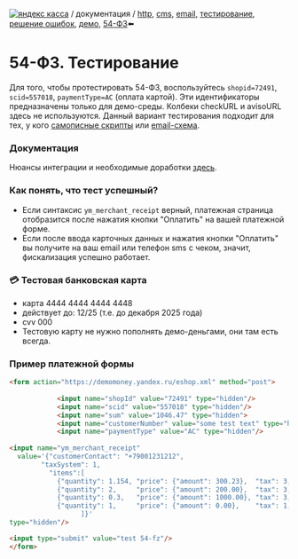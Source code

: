 [![яндекс касса](/i/yakassalogo.png "Яндекс Касса")](https://kassa.yandex.ru) / документация / [http](/demo/010%20интеграция%20для%20самописных%20сайтов.md), [cms](/demo/011%20интеграция%20для%20CMS%20и%20SaaS.md), [email](/010%20интеграция%20email.md), [тестирование](/demo/030%20тестирование.md), [решение ошибок](/demo/031%20решение%20ошибок.md), [демо](/demo/032%20демо%20стенд.md),  [54-ФЗ](/demo/54-fz.md):arrow_left:

54-ФЗ. Тестирование
================================================

<!--
> Внимание! В настоящий момент в демо среде корректно выполненная оплата может быть завершена успехом, но чек вам не придёт. Поэтому один и тот же тест, пожалуйста, выполняйте не менее 5 раз. Обычно 2 платежа при таком подходе пройдут успешную фискализацию и вы получите электронный чек. Это статус на момент 04.07.2017.
-->

Для того, чтобы протестировать 54-ФЗ, воспользуйтесь `shopid=72491`, `scid=557018`, `paymentType=AC` (оплата картой). Эти идентификаторы предназначены только для демо-среды. Колбеки checkURL и avisoURL здесь не используются. Данный вариант тестирования подходит для тех, у кого [самописные скрипты](/demo/010%20интеграция%20для%20самописных%20сайтов.md) или [email-схема](/010%20интеграция%20email.md).

### Документация

Нюансы интеграции и необходимые доработки [здесь](/demo/54-fz.md).

### Как понять, что тест успешный?
* Если синтаксис `ym_merchant_receipt` верный, платежная страница отобразится после нажатия кнопки "Оплатить" на вашей платежной форме.
* Если после ввода карточных данных и нажатия кнопки "Оплатить" вы получите на ваш email или телефон sms с чеком, значит, фискализация успешно работает.

### :credit_card: Тестовая банковская карта
* карта 4444 4444 4444 4448
* действует до: 12/25 (т.е. до декабря 2025 года)
* cvv 000
* Тестовую карту не нужно пополнять демо-деньгами, они там есть всегда.
<!--
### Настоящая банковская карта
Вы можете при тестировании использовать свою настоящую карту. Средств с нее списано не будет.
-->
### Пример платежной формы

```html
<form action="https://demomoney.yandex.ru/eshop.xml" method="post">
     
            <input name="shopId" value="72491" type="hidden"/>
            <input name="scid" value="557018" type="hidden"/>
            <input name="sum" value="1046.47" type="hidden">
            <input name="customerNumber" value="some test text" type="hidden"/>
            <input name="paymentType" value="AC" type="hidden"/>
			
<input name="ym_merchant_receipt"
  value='{"customerContact": "+79001231212",
        "taxSystem": 1,
          "items":[
            {"quantity": 1.154, "price": {"amount": 300.23},  "tax": 3,"text": "Зеленый чай \"Юн Ву\", кг"},
            {"quantity": 2,     "price": {"amount": 200.00},  "tax": 3,"text": "Кружка для чая, шт., скидка 10%"},
            {"quantity": 0.3,   "price": {"amount": 1000.00}, "tax": 3,"text": "Предоплата 30%, настольная игра \"Tea Time\""},
            {"quantity": 1,     "price": {"amount": 0.00},    "tax": 1,"text": "Бесплатная доставка"}
                  ]}'
type="hidden"/>

<input type="submit" value="test 54-fz"/>
</form>
```
